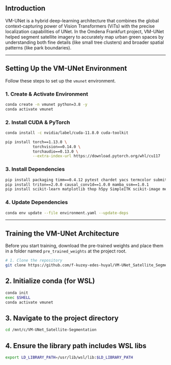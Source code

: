## Introduction

VM-UNet is a hybrid deep-learning architecture that combines the global context‐capturing power of Vision Transformers (ViTs) with the precise localization capabilities of UNet. In the Omdena Frankfurt project, VM-UNet helped segment satellite imagery to accurately map urban green spaces by understanding both fine details (like small tree clusters) and broader spatial patterns (like park boundaries).

---

## Setting Up the VM-UNet Environment

Follow these steps to set up the `vmunet` environment.

### 1️. Create & Activate Environment
```bash
conda create -n vmunet python=3.8 -y
conda activate vmunet
```

### 2️. Install CUDA & PyTorch
```bash
conda install -c nvidia/label/cuda-11.8.0 cuda-toolkit

pip install torch==1.13.0 \
            torchvision==0.14.0 \
            torchaudio==0.13.0 \
            --extra-index-url https://download.pytorch.org/whl/cu117
```

### 3️. Install Dependencies
```bash
pip install packaging timm==0.4.12 pytest chardet yacs termcolor submitit tensorboardX
pip install triton==2.0.0 causal_conv1d==1.0.0 mamba_ssm==1.0.1
pip install scikit-learn matplotlib thop h5py SimpleITK scikit-image medpy yacs
```

### 4️. Update Dependencies
```bash
conda env update --file environment.yaml --update-deps
```



---

##  Training the VM-UNet Architecture

Before you start training, download the pre-trained weights and place them in a folder named `pre_trained_weights` at the project root.

```bash
# 1. Clone the repository
git clone https://github.com/f-kuzey-edes-huyal/VM-UNet_Satellite_Segmentation.git
```
## 2. Initialize conda (for WSL)
```bash
conda init
exec $SHELL
conda activate vmunet
```

## 3. Navigate to the project directory
```bash
cd /mnt/c/VM-UNet_Satellite-Segmentation
```
## 4. Ensure the library path includes WSL libs
```bash
export LD_LIBRARY_PATH=/usr/lib/wsl/lib:$LD_LIBRARY_PATH
```

